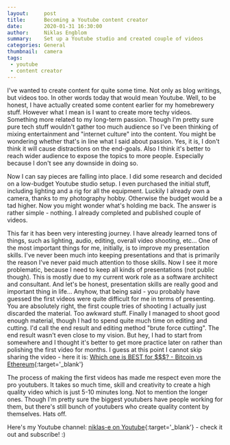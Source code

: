 ```yaml
---
layout:     post
title:      Becoming a Youtube content creator
date:       2020-01-31 16:30:00
author:     Niklas Engblom
summary:    Set up a Youtube studio and created couple of videos
categories: General
thumbnail:  camera
tags:
 - youtube
 - content creator
---
```


I've wanted to create content for quite some time. Not only as blog writings, but videos too. In other words today that would mean Youtube. Well, to be honest, I have actually created some content earlier for my homebrewery stuff. However what I mean is I want to create more techy videos. Something more related to my long-term passion. Though I'm pretty sure pure tech stuff wouldn't gather too much audience so I've been thinking of mixing entertainment and "internet culture" into the content. You might be wondering whether that's in line what I said about passion. Yes, it is, I don't think it will cause distractions on the end-goals. Also I think it's better to reach wider audience to expose the topics to more people. Especially because I don't see any downside in doing so.

Now I can say pieces are falling into place. I did some research and decided on a low-budget Youtube studio setup. I even purchased the initial stuff, including lighting and a rig for all the equipment. Luckily I already own a camera, thanks to my photography hobby. Otherwise the budget would be a tad higher. Now you might wonder what's holding me back. The answer is rather simple - nothing. I already completed and published couple of videos.

This far it has been very interesting journey. I have already learned tons of things, such as lighting, audio, editing, overall video shooting, etc... One of the most important things for me, initially, is to improve my presentation skills. I've never been much into keeping presentations and that is primarily the reason I've never paid much attention to those skills. Now I see it more problematic, because I need to keep all kinds of presentations (not public though). This is mostly due to my current work role as a software architect and consultant. And let's be honest, presentation skills are really good and important thing in life... Anyhow, that being said - you probably have guessed the first videos were quite difficult for me in terms of presenting. You are absolutely right, the first couple tries of shooting I actually just discarded the material. Too awkward stuff. Finally I managed to shoot good enough material, though I had to spend quite much time on editing and cutting. I'd call the end result and editing method "brute force cutting". The end result wasn't even close to my vision. But hey, I had to start from somewhere and I thought it's better to get more practice later on rather than polishing the first video for months. I guess at this point I cannot skip sharing the video - here it is: [Which one is BEST for $$$? - Bitcoin vs Ethereum](https://www.youtube.com/watch?v=lWR8VJCWfC0){:target='_blank'}

The process of making the first videos has made me respect even more the pro youtubers. It takes so much time, skill and creativity to create a high quality video which is just 5-10 minutes long. Not to mention the longer ones. Though I'm pretty sure the biggest youtubers have people working for them, but there's still bunch of youtubers who create quality content by themselves. Hats off.

Here's my Youtube channel: [niklas-e on Youtube](https://www.youtube.com/channel/UCL0sL3_a-60wAJogIoGAwIA){:target='_blank'} - check it out and subscribe! :)
